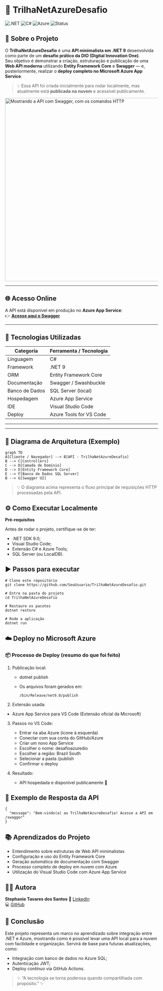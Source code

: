 # 🚀 TrilhaNetAzureDesafio

![.NET](https://img.shields.io/badge/.NET-9.0-blueviolet?style=for-the-badge)
![C#](https://img.shields.io/badge/Language-C%23-239120?style=for-the-badge&logo=csharp)
![Azure](https://img.shields.io/badge/Hosted%20on-Azure-blue?style=for-the-badge&logo=microsoftazure)
![Status](https://img.shields.io/badge/Status-Online-success?style=for-the-badge)

## 📘 Sobre o Projeto

O **TrilhaNetAzureDesafio** é uma **API minimalista em .NET 9** desenvolvida como parte de um **desafio prático da DIO (Digital Innovation One)**.  
Seu objetivo é demonstrar a criação, estruturação e publicação de uma **Web API moderna** utilizando **Entity Framework Core** e **Swagger** — e, posteriormente, realizar o **deploy completo no Microsoft Azure App Service**.

> 💡 Essa API foi criada inicialmente para rodar localmente, mas atualmente está **publicada na nuvem** e acessível publicamente.

<img width="1351" height="603" alt="Mostrando a API com Swagger, com os comandos HTTP" src="https://github.com/user-attachments/assets/0bc2c6d7-3615-4914-9a08-eb9475119d96" />

---

## 🌐 Acesso Online

A API está disponível em produção no **Azure App Service**:  
👉 **[Acesse aqui o Swagger](https://desafioazuredio-dka4c2ddcvh4e6a6.brazilsouth-01.azurewebsites.net/swagger/index.html)**


---

## 🧩 Tecnologias Utilizadas

| Categoria | Ferramenta / Tecnologia |
|------------|--------------------------|
| Linguagem | C# |
| Framework | .NET 9 |
| ORM | Entity Framework Core |
| Documentação | Swagger / Swashbuckle |
| Banco de Dados | SQL Server (local) |
| Hospedagem | Azure App Service |
| IDE | Visual Studio Code |
| Deploy | Azure Tools for VS Code |

---


---

## 🧠 Diagrama de Arquitetura (Exemplo)

```mermaid
graph TD
A[Cliente / Navegador] --> B[API - TrilhaNetAzureDesafio]
B --> C[Controllers]
C --> D[Camada de Domínio]
D --> E[Entity Framework Core]
E --> F[Banco de Dados SQL Server]
B --> G[Swagger UI]

````

> 💡 O diagrama acima representa o fluxo principal de requisições HTTP processadas pela API.

## ⚙️ Como Executar Localmente

**Pré-requisitos**

Antes de rodar o projeto, certifique-se de ter:

- .NET SDK 9.0;
- Visual Studio Code;
- Extensão C# e Azure Tools;
- SQL Server (ou LocalDB).

## ▶️ Passos para executar

`````
# Clone este repositório
git clone https://github.com/SeuUsuario/TrilhaNetAzureDesafio.git

# Entre na pasta do projeto
cd TrilhaNetAzureDesafio

# Restaure os pacotes
dotnet restore

# Rode a aplicação
dotnet run
``````

## ☁️ Deploy no Microsoft Azure

### 📦 Processo de Deploy (resumo do que foi feito)

1. Publicação local:
   - dotnet publish
   - Os arquivos foram gerados em:
     
     ````
     /bin/Release/net9.0/publish
     ````

2. Extensão usada:
  - Azure App Service para VS Code (Extensão oficial da Microsoft)

3. Passos no VS Code:
   - Entrar na aba Azure (ícone à esquerda)
   - Conectar com sua conta do GitHub/Azure
   - Criar um novo App Service
   - Escolher o nome: desafioazuredio
   - Escolher a região: Brazil South
   - Selecionar a pasta /publish
   - Confirmar o deploy

4. Resultado:
   - API hospedada e disponível publicamente 💙

## 🧾 Exemplo de Resposta da API

````
{
  "message": "Bem-vindo(a) ao TrilhaNetAzureDesafio! Acesse a API em /swagger"
}
````

## 📚 Aprendizados do Projeto

- Entendimento sobre estruturas de Web API minimalistas
- Configuração e uso do Entity Framework Core
- Geração automática de documentação com Swagger
- Processo completo de deploy em nuvem com Azure
- Utilização do Visual Studio Code com Azure App Service

## 🧑‍💻 Autora

**Stephanie Tavares dos Santos**
🔗 [LinkedIn](https://www.linkedin.com/in/stephanie-t-santos/)  
💻 [GitHub](https://github.com/stephtavzz)  


## 🏁 Conclusão

Este projeto representa um marco no aprendizado sobre integração entre .NET e Azure, mostrando como é possível levar uma API local para a nuvem com facilidade e organização.
Servirá de base para futuras atualizações, como:

- Integração com banco de dados no Azure SQL;
- Autenticação JWT;
- Deploy contínuo via GitHub Actions.

> ✨ “A tecnologia se torna poderosa quando compartilhada com propósito.” ✨

